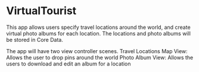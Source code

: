 # VirtualTourist


This app allows users specify travel locations around the world, and create virtual photo albums for each location. The locations and photo albums will be stored in Core Data.

The app will have two view controller scenes.
Travel Locations Map View: Allows the user to drop pins around the world
Photo Album View: Allows the users to download and edit an album for a location



